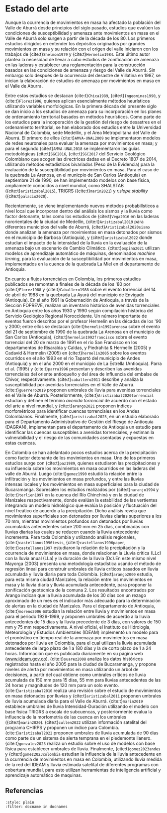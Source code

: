 # Estado del arte

Aunque la ocurrencia de movimientos en masa ha afectado la población del Valle de Aburrá desde principios del siglo pasado, estudios que evalúen las condiciones de susceptibilidad y amenaza ante movimientos en masa en el Valle de Aburrá solo surgen a partir de la década de los 80. Los primeros estudios dirigidos en entender los depósitos originados por grandes movimientos en masa y su relación con el origen del valle iniciaron con los trabajos de {cite:t}`Shelmon1979` y {cite:t}`Hermelin1984`. Este último autor plantea la necesidad de llevar a cabo estudios de zonificación de amenaza en las laderas y establecer una reglamentación para la construcción basados en las condiciones de amenaza y riesgo del Valle de Aburrá. Sin embargo solo después de la ocurrencia del desastre de Villatina en 1987, se inician la elaboración de estudios de amenaza por movimientos en masa en el Valle de Aburra. 

Entre estos estudios se destacan {cite:t}`Chica1989`, {cite:t}`Ingeominas1990`, y {cite:t}`Florez1996`, quienes aplican esencialmente métodos heurísticos utilizando variables morfológicas. En la primera década del presente siglo se dan inicio a los estudios de amenaza para su incorporación en los planes de ordenamiento territorial basados en métodos heurísticos. Como parte de los estudios para la incoporación de la gestión del riesgo de desastres en el ordenamiento territorial, se han elaborado dos estudios entre la Universidad Nacional de Colombia, sede Medellín, y el Area Metropolitana del Valle de Aburrá. El primero de ellos {cite:t}`AMVA-UNAL2009` se implementaron modelos de redes neuronales para evaluar la amenaza por movimientos en masa; y para el segundo {cite:t}`AMVA-UNAL2018` se implementaron las guías metodológicas {cite:t}`SGC2016`, {cite:t}`SGC2017` del Servicio Geológico Colombiano que acogen las directrices dadas en el Decreto 1807 de 2014, utilizando métodos estadísticos bivariados (Peso de la Evidencia) para la evaluación de la susceptibilidad por movimientos en masa. Para el caso de la quebrada La Arenosa, en el municpio de San Carlos (Antioquia) en septiembre 21 de 1990, se han implementado modelos con base física, ampliamente conocidos a nivel mundial, como SHALSTAB ({cite:t}`aristizabal2015`), TRIGRS ({cite:t}`marin2021`) y *r.slope.stability* ({cite:t}`palacio2020`).

Recientemente, se viene implementando nuevos métodos probabilísticos a nivel local que incorporan dentro del análisis los sismos y la lluvia como factor detonante, tales como los estudios de {cite:t}`Vega2016` en las laderas nororientales de la ciudad de Medellín, {cite:t}`Aristizabal2019` para diferentes municipios del valle de Aburrá, {cite:t}`Aristizabal2020sismo` donde analizan la amenaza por movimientos en masa detonados por sismos en el municipio de Barbosa (Antioquia), y {cite:t}`aristizabal2022` donde estudian el impacto de la intensidad de la lluvia en la evaluación de la amenaza bajo un escenario de Cambio Climático. {cite:t}`ospina2021` utilizan modelos de aprendizaje automático de máquinas, denominados *machine lerning*, para la evaluación de la susceptibilidad por movimientos en masa, implementados en la cuenca de la quebrada La Miel en el departamento de Antioquia.

En cuanto a flujos torrenciales en Colombia, los primeros estudios publicados se remontan a finales de la década de los '80 por {cite:t}`Florez1988` y {cite:t}`Caballero1988` sobre el evento torrencial del 14 de abril de 1988 en la quebrada La Ayurá del municipio de Envigado (Antioquia). En el año 1991 la Gobernación de Antioquia, a través de la Sección FOPREVE, realizan un inventario histórico de avenidas torrenciales en Antioquia entre los años 1930 y 1990 según compilación histórica del Servicio Geológico Regional Noroccidente. Un número importante de eventos fueron descritos por el profesor Hermelín en las décadas de los '90 y 2000; entre ellos se destacan {cite:t}`hermelin1992arenosa` sobre el evento del 21 de septiembre de 1990 de la quebrada La Arenosa en el municipio de San Carlos (Antioquia), {cite:t}`hermelin1992francisco` sobre el evento torrencial del 20 de marzo de 1991 en el río San Francisco en los departamentos de Risaralda y Caldas, y Piedrahita & Hermelín (2005) y Cadavid & Hermelín (2005) en {cite:t}`hermelin2005` sobre los eventos ocurridos en el año 1993 en el río Tapartó del municipio de Andes (Antioquia) y en el año 2000 en el municipio de La Estrella (Antioquia). Parra et al. (1995) y {cite:t}`parra1996` presentan y describen las avenidas torrenciales del oriente antioqueño y del área de influencia del embalse de Chivor, respectivamente. {cite:t}`caballero2011` describe y analiza la susceptibilidad por avenidas torrenciales en el Valle de Aburrá. {cite:t}`guerrero2019` proponen umbrales de lluvia para avenidas torrenciales en el Valle de Aburrá. Posteriormente, {cite:t}`Aristizabal2020torrencial` estudian y definen el término *avenida torrencial* de acuerdo con el estado del arte a nivel mundial, y {cite:t}`arango2021` proponen índices morfométricos para identificar cuencas torrenciales en los Andes Colombianos. Finalmente, {cite:t}`aristizabal2023`, en un estudio elaborado para el Departamento Administrativo de Gestión del Riesgo de Antioquia (DAGRAN), implementan para el departamento de Antioquia un estudio para identificar las cuencas susceptibles a avenidas torrenciales, y estiman la vulnerabilidad y el riesgo de las comunidades asentadas y expuestas en estas cuencas.

En Colombia se han adelantado pocos estudios acerca de la precipitación como factor detonante de los movimientos en masa. Uno de los primeros estudios surge con {cite:t}`paz1989`, quienes estudiaron las precipitaciones y su influencia sobre los movimientos en masa ocurridos en las laderas del valle de Aburrá. Luego {cite:t}`gomez1990` estudió la relación entre la infiltración y los movimientos en masa profundos, y entre las lluvias intensas locales y los movimientos en masa superficiales para la ciudad de Bucaramanga. Sobresalen los estudios realizados por {cite:t}`naranjo1994` y {cite:t}`terlien1997` en la cuenca del Río Chinchiná y en la ciudad de Manizales respectivamente, donde evalúan la estabilidad de las vertientes integrando un modelo hidrológico que evalúa la posición y fluctuación del nivel freático de acuerdo a la precipitación. Dicho análisis  revela que movimientos superficiales son detonados por lluvias diarias superiores a los 70 mm, mientras movimientos profundos son detonados por lluvias acumuladas antecedentes sobre 200 mm en 25 días, combinadas con lluvias diarias las cuales se reducen cuando la lluvia antecedente incrementa. Para toda Colombia y utilizando análisis regionales, {cite:t}`castellanos1996tesis`, {cite:t}`castellanos1996paper`, {cite:t}`castellanos1997` estudiaron la relación de la precipitación y la ocurrencia de movimientos en masa, donde relacionan la Lluvia crítica (LLc) con la lluvia anual (LLa) y la duración de la lluvia (Dc).En este mismo nivel Mayorga (2003) presenta una metodología estadística usando el método de regresión lineal para construir umbrales de lluvia críticos basados en lluvia acumulada y lluvia diaria para toda Colombia.  {cite:t}`arango2000` estudia, para esta misma ciudad Manizales, la relación entre los movimientos en masa y la lluvia diaria y lluvia acumulada antecedente, para proponer la zonificación geotécnica de la comuna 2. Los resultados encontrados por Arango indican que la lluvia acumulada de los 30 días con un rezago aproximado de un mes es el indicador más adecuado para la determinación de alertas en la ciudad de Manizales. Para el departamento de Antioquia, {cite:t}`moreno2006` estudian la relación entre lluvia y movimientos en masa para el periodo 1929-1999, y proponen umbrales de acuerdo a la lluvia antecedentes de 15 días y la lluvia precedente de 3 días, con valores de 150 mm y 75 mm respectivamente. A nivel oficial, el Instituto de Hidrología, Meteorología y Estudios Ambientales (IDEAM) implementó un modelo para el pronóstico en tiempo real de la amenaza por movimientos en masa detonados por lluvia en Colombia, para el cual utilizan la lluvia acumulada antecedente de largo plazo de 1 a 180 días y la de corto plazo de 1 a 24 horas. Información que es publicada diariamente en su página web (www.ideam.gov.co). {cite:t}`suarez2008` analiza los datos históricos registrados hasta el año 2005 para la ciudad de Bucaramanga, y propone niveles de alerta por movimientos en masa utilizando un árbol de decisiones, a partir del cual obtiene como umbrales críticos de lluvia acumulada de 150 mm para 15 días, 55 mm para lluvias antecedentes de las 24 horas y magnitudes de 120 mm para un solo evento. {cite:t}`aristizabal2010` realiza una revisión sobre el estudio de movimientos en masa detonados por lluvias y {cite:t}`aristizabal2011` proponen umbrales de lluvia acumulada diaria para el Valle de Aburrá. {cite:t}`marin2019` establece umbrales de lluvia Intensidad-Duración utilizando el modelo con base fisica TRIGRS a escala de subcuencas, y posteriormente evalua la influencia de la morfometría de las cuenca en los umbrales ({cite:t}`marin2020`). {cite:t}`cullen2022` utilizan información satelital del programa CHIRPS y proponen un índice para Colombia. {cite:t}`aristizabal2022` proponen umbrales de lluvia acumulada de 90 dias como parte de un sistema de alerta temprana en el piedemonte llanero. {cite:t}`gonzalez2023` realiza un estudio sobre el uso de modelos con base física para establecer umbrales de lluvia. Finalmente, {cite:t}`gomez2023andes` y {cite:t}`gomez2023colombia` estudian la influencia de la lluvia antecedente en la ocurrencia de movimientos en masa en Colombia, utilizando lluvia medida de la red del IDEAM y lluvia estimada satelital de diferentes programas con cobertura mundial, para esto utilizan herramientas de inteligencia artificial y aprendizaje automático de maquinas.

## Referencias
```{bibliography}
:style: plain
:filter: docname in docnames
```